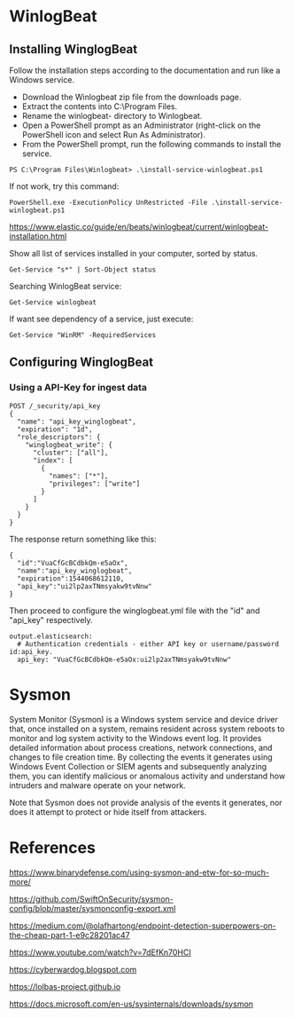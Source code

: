 # WinlogBeat

## Installing WinglogBeat

Follow the installation steps according to the documentation and run like a Windows service.

- Download the Winlogbeat zip file from the downloads page.
- Extract the contents into C:\Program Files.
- Rename the winlogbeat-<version> directory to Winlogbeat.
- Open a PowerShell prompt as an Administrator (right-click on the PowerShell icon and select Run As Administrator).
- From the PowerShell prompt, run the following commands to install the service.
```
PS C:\Program Files\Winlogbeat> .\install-service-winlogbeat.ps1
```
If not work, try this command:

```
PowerShell.exe -ExecutionPolicy UnRestricted -File .\install-service-winlogbeat.ps1
```
https://www.elastic.co/guide/en/beats/winlogbeat/current/winlogbeat-installation.html

Show all list of services installed in your computer, sorted by status.
```
Get-Service "s*" | Sort-Object status
```
Searching WinlogBeat service:
```
Get-Service winlogbeat
```
If want see dependency of a service, just execute: 
```
Get-Service "WinRM" -RequiredServices
```
## Configuring WinglogBeat

### Using a API-Key for ingest data

```
POST /_security/api_key
{
  "name": "api_key_winglogbeat",
  "expiration": "1d", 
  "role_descriptors": { 
    "winglogbeat_write": {
      "cluster": ["all"],
      "index": [
        {
          "names": ["*"],
          "privileges": ["write"]
        }
      ]
    }
  }
}
```
The response return something like this:
```
{
  "id":"VuaCfGcBCdbkQm-e5aOx", 
  "name":"api_key_winglogbeat",
  "expiration":1544068612110, 
  "api_key":"ui2lp2axTNmsyakw9tvNnw" 
}
```

Then proceed to configure the winglogbeat.yml file with the "id" and "api_key" respectively.

```
output.elasticsearch:
  # Authentication credentials - either API key or username/password id:api_key.
  api_key: "VuaCfGcBCdbkQm-e5aOx:ui2lp2axTNmsyakw9tvNnw"
```

# Sysmon

System Monitor (Sysmon) is a Windows system service and device driver that, once installed on a system, remains resident across system reboots to monitor and log system activity to the Windows event log. It provides detailed information about process creations, network connections, and changes to file creation time. By collecting the events it generates using Windows Event Collection or SIEM agents and subsequently analyzing them, you can identify malicious or anomalous activity and understand how intruders and malware operate on your network.

Note that Sysmon does not provide analysis of the events it generates, nor does it attempt to protect or hide itself from attackers.

# References

https://www.binarydefense.com/using-sysmon-and-etw-for-so-much-more/

https://github.com/SwiftOnSecurity/sysmon-config/blob/master/sysmonconfig-export.xml

https://medium.com/@olafhartong/endpoint-detection-superpowers-on-the-cheap-part-1-e9c28201ac47

https://www.youtube.com/watch?v=7dEfKn70HCI

https://cyberwardog.blogspot.com

https://lolbas-project.github.io

https://docs.microsoft.com/en-us/sysinternals/downloads/sysmon


